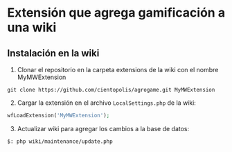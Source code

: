 # Extensión que agrega gamificación a una wiki

## Instalación en la wiki

1. Clonar el repositorio en la carpeta extensions de la wiki con el nombre MyMWExtension

```git
git clone https://github.com/cientopolis/agrogame.git MyMWExtension
```

2. Cargar la extensión en el archivo `LocalSettings.php` de la wiki: 

```php
wfLoadExtension('MyMWExtension');
```

3. Actualizar wiki para agregar los cambios a la base de datos:

```bash
$: php wiki/maintenance/update.php
```
